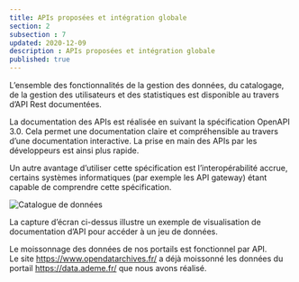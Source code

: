 ```yaml
---
title: APIs proposées et intégration globale
section: 2
subsection : 7
updated: 2020-12-09
description : APIs proposées et intégration globale
published: true
---
```


L’ensemble des fonctionnalités de la gestion des données, du catalogage, de la gestion des utilisateurs et des statistiques est disponible au travers d’API Rest documentées.  

La documentation des APIs est réalisée en suivant la spécification OpenAPI 3.0. Cela permet une documentation claire et compréhensible au travers d’une documentation interactive. La prise en main des APIs par les développeurs est ainsi plus rapide.  

Un autre avantage d’utiliser cette spécification est l’interopérabilité accrue, certains systèmes informatiques (par exemple les API gateway)  étant capable de comprendre cette spécification.


![Catalogue de données](./images/functional-presentation/api.jpg)

La capture d’écran ci-dessus illustre un exemple de visualisation de documentation d’API pour accéder à un jeu de données.

Le moissonnage des données de nos portails est fonctionnel par API.  
Le site https://www.opendatarchives.fr/ a déjà moissonné les données du portail https://data.ademe.fr/ que nous avons réalisé.
